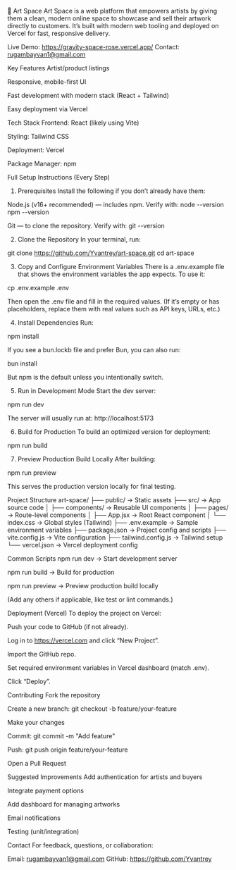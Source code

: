 🎨 Art Space
Art Space is a web platform that empowers artists by giving them a clean, modern online space to showcase and sell their artwork directly to customers. It’s built with modern web tooling and deployed on Vercel for fast, responsive delivery.

Live Demo: https://gravity-space-rose.vercel.app/ 
Contact: rugambayvan1@gmail.com 

Key Features
Artist/product listings

Responsive, mobile-first UI

Fast development with modern stack (React + Tailwind)

Easy deployment via Vercel

Tech Stack
Frontend: React (likely using Vite)

Styling: Tailwind CSS

Deployment: Vercel

Package Manager: npm

Full Setup Instructions (Every Step)
1. Prerequisites
Install the following if you don’t already have them:

Node.js (v16+ recommended) — includes npm.
Verify with:
node --version
npm --version

Git — to clone the repository.
Verify with:
git --version

2. Clone the Repository
In your terminal, run:

git clone https://github.com/Yvantrey/art-space.git
cd art-space

3. Copy and Configure Environment Variables
There is a .env.example file that shows the environment variables the app expects. To use it:

cp .env.example .env

Then open the .env file and fill in the required values.
(If it’s empty or has placeholders, replace them with real values such as API keys, URLs, etc.)

4. Install Dependencies
Run:

npm install

If you see a bun.lockb file and prefer Bun, you can also run:

bun install

But npm is the default unless you intentionally switch.

5. Run in Development Mode
Start the dev server:

npm run dev

The server will usually run at:
http://localhost:5173

6. Build for Production
To build an optimized version for deployment:

npm run build

7. Preview Production Build Locally
After building:

npm run preview

This serves the production version locally for final testing.

Project Structure
art-space/
├── public/ → Static assets
├── src/ → App source code
│ ├── components/ → Reusable UI components
│ ├── pages/ → Route-level components
│ ├── App.jsx → Root React component
│ └── index.css → Global styles (Tailwind)
├── .env.example → Sample environment variables
├── package.json → Project config and scripts
├── vite.config.js → Vite configuration
├── tailwind.config.js → Tailwind setup
└── vercel.json → Vercel deployment config

Common Scripts
npm run dev → Start development server

npm run build → Build for production

npm run preview → Preview production build locally

(Add any others if applicable, like test or lint commands.)

Deployment (Vercel)
To deploy the project on Vercel:

Push your code to GitHub (if not already).

Log in to https://vercel.com and click “New Project”.

Import the GitHub repo.

Set required environment variables in Vercel dashboard (match .env).

Click “Deploy”.


Contributing
Fork the repository

Create a new branch: git checkout -b feature/your-feature

Make your changes

Commit: git commit -m "Add feature"

Push: git push origin feature/your-feature

Open a Pull Request

Suggested Improvements
Add authentication for artists and buyers

Integrate payment options

Add dashboard for managing artworks

Email notifications

Testing (unit/integration)

Contact
For feedback, questions, or collaboration:

Email: rugambayvan1@gmail.com 
GitHub: https://github.com/Yvantrey 
